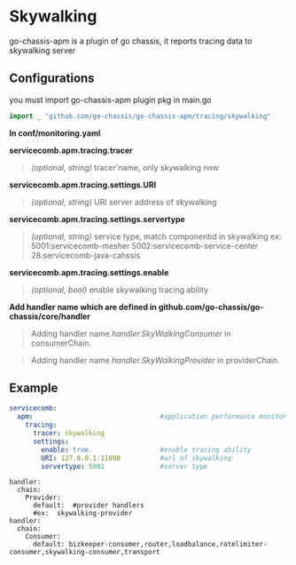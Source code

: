 # Skywalking

go-chassis-apm is a plugin of go chassis, it reports tracing data to skywalking server

## Configurations
you must import go-chassis-apm plugin pkg in main.go
```go
import _ "github.com/go-chassis/go-chassis-apm/tracing/skywalking"
```

**In conf/monitoring.yaml**

**servicecomb.apm.tracing.tracer**
>  *(optional, string)* tracer'name, only skywalking now

**servicecomb.apm.tracing.settings.URI**
>  *(optional, string)* URI server address of skywalking

**servicecomb.apm.tracing.settings.servertype**
>  *(optional, string)* service type, match componentid in skywalking 
>  ex:  5001:servicecomb-mesher 5002:servicecomb-service-center 28:servicecomb-java-cahssis 

**servicecomb.apm.tracing.settings.enable**
>  *(optional, bool)* enable skywalking tracing ability

**Add handler name which are defined in github.com/go-chassis/go-chassis/core/handler**
>  Adding handler name *handler.SkyWalkingConsumer* in consumerChain.

>  Adding handler name *handler.SkyWalkingProvider* in providerChain.

## Example
```yaml
servicecomb:
  apm:                                #application performance monitor
    tracing:
      tracer: skywalking
      settings:
        enable: true                  #enable tracing ability
        URI: 127.0.0.1:11800          #url of skywalking 
        servertype: 5001              #server type
```

```
handler:
  chain:
    Provider:
      default:  #provider handlers
      #ex:  skywalking-provider
handler:
  chain:
    Consumer:
      default: bizkeeper-consumer,router,loadbalance,ratelimiter-consumer,skywalking-consumer,transport
```
